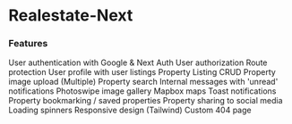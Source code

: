 # Realestate-Next

### Features
User authentication with Google & Next Auth
 User authorization
 Route protection
 User profile with user listings
 Property Listing CRUD
 Property image upload (Multiple)
 Property search
 Internal messages with 'unread' notifications
 Photoswipe image gallery
 Mapbox maps
 Toast notifications
 Property bookmarking / saved properties
 Property sharing to social media
 Loading spinners
 Responsive design (Tailwind)
 Custom 404 page
